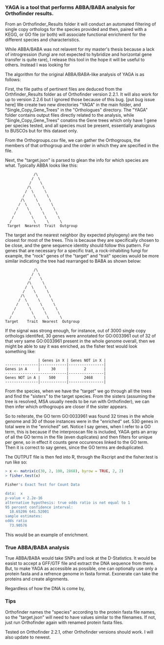 

### YAGA is a tool that performs ABBA/BABA analysis for Orthofinder results. ###

From an Orthofinder_Results folder it will conduct an automated filtering of single copy orthologs for the species provided and then, paired with a KEGG, or GO file (or both) will associate functional enrichment for the different species and characteristics. 

While ABBA/BABA was not relavent for my master's thesis because a lack of introgression (fungi are not expected to hybridize and horizontal gene transfer is quite rare), I release this tool in the hope it will be useful to others. Instead I was looking for 

The algorithm for the original ABBA/BABA-like analysis of YAGA is as follows:

First, the file paths of pertinent files are deduced from the Orthfinder_Results folder as of Orthofinder version 2.2.1. It will also work for up to version 2.2.6 but I ignored those because of this bug. [put bug issue here] We create two new directories "YAGA" in the main folder, and "Single_Copy_Gene_Trees" in the "Orthologues" directory. The "YAGA" folder contains output files directly related to the analysis, while "Single_Copy_Gene_Trees" conatins the Gene trees which only have 1 gene per species tested, and all species must be present, essentially analogous to BUSCOs but for this dataset only. 

From the Orthogroups.csv file, we can gather the Orthogroups, the members of that orthogroup and the order in which they are specified in the file. 

Next, the "target.json" is parsed to glean the info for which species are what. Typically ABBA looks like this:

                 /\
                /  \
               /    \
              /\     \
             /  \     \
            /    \     \
           /\     \     \
          /  \     \     \
         /    \     \     \
        /      \     \     \
       /        \     \     \
      /          \     \     \
     Target  Nearest  Trait  Outgroup

The target and the nearest neighbor (by expected phylogeny) are the two closest for most of the trees. This is because they are specifically chosen to be close, and the gene sequence identity should follow this pattern. For genes that are necessary for a specific trait, a rock-inhabiting fungi for example, the "rock" genes of the "target" and "trait" species would be more similar indicating the tree had rearranged to BABA as shown below:

                 /\
                /  \
               /    \
              /\     \
             /  \     \
            /    \     \
           /\     \     \
          /  \     \     \
         /    \     \     \
        /      \     \     \
       /        \     \     \
      /          \     \     \
    Target    Trait  Nearest  Outgroup

If the signal was strong enough, for instance, out of 3000 single copy orthologs identifed, 30 genes were annotated for GO:0033961 out of 32 of that very same GO:0033961 present in the whole genome overall, then we might be able to say it was enriched, as the fisher test would look something like:

                   | Genes in X | Genes NOT in X |
    ---------------|------------|----------------|
    Genes in A     |     30     |       2        |
    ----------------------------|----------------|
    Genes NOT in A |    500     |       2468     |
    ---------------|------------|----------------|

From the species, when we have the "target" we go through all the trees and find the "sisters" to the target species. From the sisters (assuming the tree is resolved, MSA usually needs to be run with Orthofinder), we can then infer which orthogroups are closer if the sister appears. 

So to reiterate, the GO term GO:0033961 was found 32 times in the whole genome and 30 of those instances were in the "enriched" set. 530 genes in total were in the "enriched" set. Notice I say genes, when I refer to a GO term, this is because if the interproscan file is included, YAGA gets an array of all the GO terms in the file (even duplicates) and then filters for unique per gene, so in effect it counts gene occurences linked to the GO term. Then it is correct to say genes, since the GO terms are deduplicated. 

The OUTPUT file is then fed into R, through the Rscript and the fisher.test is run like so:

```R
> x <- matrix(c(30, 2, 100, 2868), byrow = TRUE, 2, 2)
> fisher.test(x)

Fisher's Exact Test for Count Data

data:  x
p-value < 2.2e-16
alternative hypothesis: true odds ratio is not equal to 1
95 percent confidence interval:
  18.65206 641.52001
sample estimates:
odds ratio 
  73.90576
```

This would be an example of enrichment.


### True ABBA/BABA analysis ###

True ABBA/BABA would take SNPs and look at the D-Statistics. It would be easist to accept a GFF/GTF file and extract the DNA sequence from there. But, to make YAGA as accessible as possible, one can optionally use only a protein fasta and a refrence genome in fasta format. Exonerate can take the proteins and create alignments. 

Regardless of how the DNA is come by, 


### Tips ###

Orthofinder names the "species" according to the protein fasta file names, so the "target.json" will need to have values similar to the filenames. If not, just run Orthofinder again with renamed protein fasta files. 

Tested on Orthofinder 2.2.1, other Orthofinder versions should work. I will also update to newest. 




